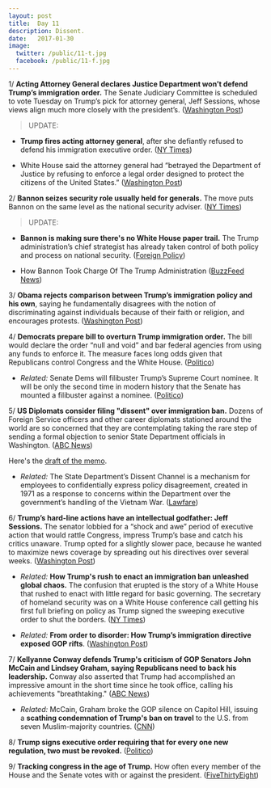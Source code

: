 ```yaml
---
layout: post
title:  Day 11
description: Dissent.
date:   2017-01-30
image:
  twitter: /public/11-t.jpg
  facebook: /public/11-f.jpg
---
```


1/ **Acting Attorney General declares Justice Department won’t defend Trump’s immigration order.** The Senate Judiciary Committee is scheduled to vote Tuesday on Trump’s pick for attorney general, Jeff Sessions, whose views align much more closely with the president’s. ([Washington Post](https://www.washingtonpost.com/news/post-nation/wp/2017/01/30/trump-says-all-is-going-well-on-immigration-order-amid-questions-and-confusion/))

> UPDATE: 
> 
* **Trump fires acting attorney general**, after she defiantly refused to defend his immigration executive order. ([NY Times](https://www.nytimes.com/2017/01/30/us/politics/trump-immigration-ban-memo.html))
> 
* White House said the attorney general had “betrayed the Department of Justice by refusing to enforce a legal order designed to protect the citizens of the United States.” ([Washington Post](https://www.washingtonpost.com/world/national-security/acting-attorney-general-an-obama-administration-holdover-wont-defend-trump-immigration-order/2017/01/30/a9846f02-e727-11e6-b82f-687d6e6a3e7c_story.html))

2/ **Bannon seizes security role usually held for generals.** The move puts Bannon on the same level as the national security adviser. ([NY Times](http://www.nytimes.com/2017/01/29/us/stephen-bannon-donald-trump-national-security-council.html)) 

> UPDATE: 
>
* **Bannon is making sure there's no White House paper trail.** The Trump administration’s chief strategist has already taken control of both policy and process on national security. ([Foreign Policy](http://foreignpolicy.com/2017/01/30/steve-bannon-is-making-sure-theres-no-white-house-paper-trail-trump-president/))
>
* How Bannon Took Charge Of The Trump Administration ([BuzzFeed News](http://www.buzzfeed.com/adriancarrasquillo/how-steve-bannon-took-charge-of-the-trump-administration))

3/ **Obama rejects comparison between Trump’s immigration policy and his own**, saying he fundamentally disagrees with the notion of discriminating against individuals because of their faith or religion, and encourages protests. ([Washington Post](https://www.washingtonpost.com/news/post-politics/wp/2017/01/30/obama-rejects-comparison-between-trumps-immigration-policy-and-his-own-encourages-protests/))

4/ **Democrats prepare bill to overturn Trump immigration order.** The bill would declare the order “null and void” and bar federal agencies from using any funds to enforce it. The measure faces long odds given that Republicans control Congress and the White House. ([Politico](http://www.politico.com/story/2017/01/trump-immigration-ban-democrats-bill-234367))

* _Related:_ Senate Dems will filibuster Trump’s Supreme Court nominee. It will be only the second time in modern history that the Senate has mounted a filibuster against a nominee. ([Politico](http://www.politico.com/story/2017/01/senate-democrats-filibuster-supreme-court-pick-234368))

5/ **US Diplomats consider filing "dissent" over immigration ban.** Dozens of Foreign Service officers and other career diplomats stationed around the world are so concerned that they are contemplating taking the rare step of sending a formal objection to senior State Department officials in Washington. ([ABC News](http://abcnews.go.com/Politics/exclusive-us-diplomats-filing-dissent-immigration-ban/story?id=45135038))

Here's the [draft of the memo](https://assets.documentcloud.org/documents/3438487/Dissent-Memo.pdf).
 
* _Related:_ The State Department’s Dissent Channel is a mechanism for employees to confidentially express policy disagreement, created in 1971 as a response to concerns within the Department over the government’s handling of the Vietnam War. ([Lawfare](https://lawfareblog.com/breaking-news-full-text-draft-dissent-channel-memo-trump-refugee-and-visa-order))

6/ **Trump’s hard-line actions have an intellectual godfather: Jeff Sessions.** The senator lobbied for a “shock and awe” period of executive action that would rattle Congress, impress Trump’s base and catch his critics unaware. Trump opted for a slightly slower pace, because he wanted to maximize news coverage by spreading out his directives over several weeks. ([Washington Post](https://www.washingtonpost.com/politics/trumps-hard-line-actions-have-an-intellectual-godfather-jeff-sessions/2017/01/30/ac393f66-e4d4-11e6-ba11-63c4b4fb5a63_story.html))

* _Related:_ **How Trump's rush to enact an immigration ban unleashed global chaos.** The confusion that erupted is the story of a White House that rushed to enact with little regard for basic governing. The secretary of homeland security was on a White House conference call getting his first full briefing on policy as Trump signed the sweeping executive order to shut the borders. ([NY Times](http://nytimes.com/2017/01/29/us/politics/donald-trump-rush-immigration-order-chaos.html))

* _Related:_ **From order to disorder: How Trump’s immigration directive exposed GOP rifts**. ([Washington Post](https://www.washingtonpost.com/politics/from-order-to-disorder-how-trumps-immigration-directive-exposed-gop-rifts/2017/01/30/b4e42044-e70f-11e6-b82f-687d6e6a3e7c_story.html))

7/ **Kellyanne Conway defends Trump's criticism of GOP Senators John McCain and Lindsey Graham, saying Republicans need to back his leadership.** Conway also asserted that Trump had accomplished an impressive amount in the short time since he took office, calling his achievements "breathtaking." ([ABC News](http://abcnews.go.com/Politics/conway-gop-senators-support-president/story?id=45140067))

* _Related:_ McCain, Graham broke the GOP silence on Capitol Hill, issuing a **scathing condemnation of Trump's ban on travel** to the U.S. from seven Muslim-majority countries.
([CNN](http://www.cnn.com/2017/01/29/politics/trump-travel-ban-congress-reaction/))

8/ **Trump signs executive order requiring that for every one new regulation, two must be revoked.** ([Politico](http://www.politico.com/story/2017/01/trump-signs-executive-order-requiring-that-for-every-one-new-regulation-two-must-be-revoked-234365))

9/ **Tracking congress in the age of Trump.** How often every member of the House and the Senate votes with or against the president. ([FiveThirtyEight](https://projects.fivethirtyeight.com/congress-trump-score/))